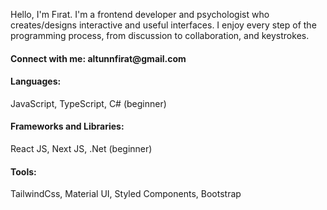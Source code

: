 
Hello, I'm Fırat. I'm a frontend developer and psychologist who creates/designs interactive and useful interfaces. I enjoy every step of the programming process, from discussion to collaboration, and keystrokes.

<h4 align="left">Connect with me: altunnfirat@gmail.com</h4>
<p align="left">
</p>

<h4 align="left">Languages:</h4> JavaScript, TypeScript, C# (beginner)

<h4 align="left">Frameworks and Libraries:</h4> React JS, Next JS, .Net (beginner)

<h4 align="left">Tools:</h4> TailwindCss, Material UI, Styled Components, Bootstrap





